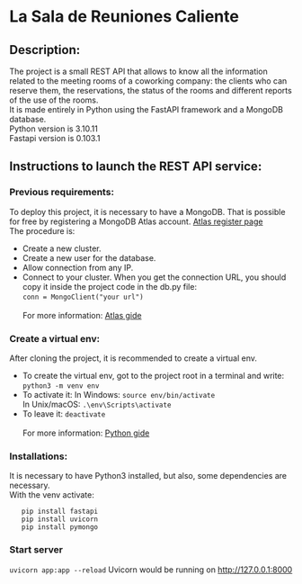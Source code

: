 # La Sala de Reuniones Caliente

 ## Description:
The project is a small REST API that allows to know all the information related to the meeting rooms of a coworking company: the clients who can reserve them, the reservations, the status of the rooms and different reports of the use of the rooms.<br/>
It is made entirely in Python using the FastAPI framework and a MongoDB database.<br/>
Python version is 3.10.11<br/>
Fastapi version is 0.103.1<br/>
## Instructions to launch the REST API service:
### Previous requirements:
To deploy this project, it is necessary to have a MongoDB. That is possible for free by registering a MongoDB Atlas account.
[Atlas register page](https://www.mongodb.com/cloud/atlas/register)<br/>
The procedure is:
- Create a new cluster.<br/>
- Create a new user for the database.<br/>
- Allow connection from any IP.<br/>
- Connect to your cluster. When you get the connection URL, you should copy it inside the project code in the db.py file:<br/>
  ```conn = MongoClient("your url")```<br/><br/>
For more information: [Atlas gide](https://www.mongodb.com/docs/guides/atlas/cluster/)
### Create a virtual env:
After cloning the project, it is recommended to create a virtual env.<br/>
- To create the virtual env, got to the project root in a terminal and write:<br/>
  ```python3 -m venv env```<br/>
- To activate it:
  In Windows:
  ```source env/bin/activate```<br/>
  In Unix/macOS:
  ```.\env\Scripts\activate```<br/>
- To leave it:
  ```deactivate```<br/><br/>
For more information: [Python gide](https://packaging.python.org/en/latest/guides/installing-using-pip-and-virtual-environments/#creating-a-virtual-environment)
### Installations:
It is necessary to have Python3 installed, but also, some dependencies are necessary.<br/>
With the venv activate:
```
   pip install fastapi
   pip install uvicorn
   pip install pymongo
```
### Start server
```uvicorn app:app --reload```
Uvicorn would be running on http://127.0.0.1:8000

   
   

